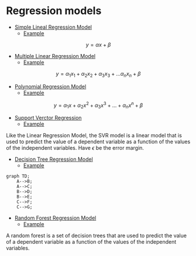# Regression models

- [Simple Lineal Regression Model](/Part%202%20-%20Regression/Section%204%20-%20Simple%20Linear%20Regression/Python/)
  - [Example](/Part%202%20-%20Regression/Section%204%20-%20Simple%20Linear%20Regression/Python/simple_linear_regression.ipynb)

$$y = \alpha x + \beta$$

- [Multiple Linear Regression Model](/Part%202%20-%20Regression/Section%205%20-%20Multiple%20Linear%20Regression/Python/)
  - [Example](/Part%202%20-%20Regression/Section%205%20-%20Multiple%20Linear%20Regression/Python/multiple_linear_regression.ipynb)

$$y = \alpha_1 x_1 + \alpha_2 x_2 + \alpha_3 x_3 + ... \alpha_n x_n + \beta$$

- [Polynomial Regression Model](/Part%202%20-%20Regression/Section%206%20-%20Polynomial%20Regression/Python/)
  - [Example](/Part%202%20-%20Regression/Section%206%20-%20Polynomial%20Regression/Python/polynomial_regression.ipynb)

$$y = \alpha_1 x + \alpha_2 x^2 + \alpha_3 x^3 + ... + \alpha_n x^n + \beta$$

- [Support Verctor Regression](/Part%202%20-%20Regression/Section%207%20-%20Support%20Vector%20Regression%20(SVR)/Python/)
  - [Example](/Part%202%20-%20Regression/Section%207%20-%20Support%20Vector%20Regression%20(SVR)/Python/support_vector_regression.ipynb)

Like the Linear Regression Model, the SVR model is a linear model that is used to predict the value of a dependent variable as a function of the values of the independent variables. Have $\epsilon$ be the error margin.

- [Decision Tree Regression Model](/Part%202%20-%20Regression/Section%208%20-%20Decision%20Tree%20Regression/Python/)
  - [Example](/Part%202%20-%20Regression/Section%208%20-%20Decision%20Tree%20Regression/Python/decision_tree_regression.ipynb)

```mermaid
graph TD;
    A-->B;
    A-->C;
    B-->D;
    B-->E;
    C-->F;
    C-->G;
```

- [Random Forest Regression Model](/Part%202%20-%20Regression/Section%209%20-%20Random%20Forest%20Regression/Python/)
  - [Example](/Part%202%20-%20Regression/Section%209%20-%20Random%20Forest%20Regression/Python/random_forest_regression.ipynb)

A random forest is a set of decision trees that are used to predict the value of a dependent variable as a function of the values of the independent variables.